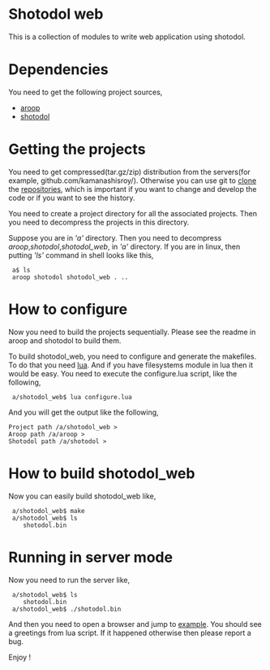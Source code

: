 Shotodol web
=============

This is a collection of modules to write web application using shotodol.

Dependencies
============

You need to get the following project sources,

- [aroop](https://github.com/kamanashisroy/aroop)
- [shotodol](https://github.com/kamanashisroy/shotodol)

Getting the projects
====================

You need to get compressed(tar.gz/zip) distribution from the servers(for example, github.com/kamanashisroy/). Otherwise you can use git to [clone](http://git-scm.com/docs/git-clone) the [repositories](http://en.wikipedia.org/wiki/Repository_%28version_control%29), which is important if you want to change and develop the code or if you want to see the history.

You need to create a project directory for all the associated projects. Then you need to decompress the projects in this directory.

Suppose you are in _'a'_ directory. Then you need to decompress _aroop_,_shotodol_,_shotodol\_web_, in _'a'_ directory. If you are in linux, then putting _'ls'_ command in shell looks like this,

```
 a$ ls 
 aroop shotodol shotodol_web . .. 
```

How to configure
===============

Now you need to build the projects sequentially. Please see the readme in aroop and shotodol to build them.

To build shotodol_web, you need to configure and generate the makefiles. To do that you need [lua](http://www.lua.org/). And if you have filesystems module in lua then it would be easy. You need to execute the configure.lua script, like the following,

```
 a/shotodol_web$ lua configure.lua
```

And you will get the output like the following,

```
Project path /a/shotodol_web > 
Aroop path /a/aroop > 
Shotodol path /a/shotodol > 
```

How to build shotodol\_web
======================

Now you can easily build shotodol\_web like,

```
 a/shotodol_web$ make
 a/shotodol_web$ ls
	shotodol.bin
```

Running in server mode
=======================

Now you need to run the server like,
```
 a/shotodol_web$ ls
	shotodol.bin
 a/shotodol_web$ ./shotodol.bin
```

And then you need to open a browser and jump to [example](http://127.0.0.1:81/example). You should see a greetings from lua script. If it happened otherwise then please report a bug.

Enjoy !
